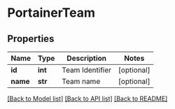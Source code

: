 # PortainerTeam

## Properties
Name | Type | Description | Notes
------------ | ------------- | ------------- | -------------
**id** | **int** | Team Identifier | [optional] 
**name** | **str** | Team name | [optional] 

[[Back to Model list]](../README.md#documentation-for-models) [[Back to API list]](../README.md#documentation-for-api-endpoints) [[Back to README]](../README.md)


